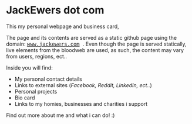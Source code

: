 # JackEwers dot com
This my personal webpage and business card,

The page and its contents are served as a static github page using the domain:
<kbd><a href="http://www.jackewers.com">www.jackewers.com</a>
</kbd>. Even though the page is served statically, live elements from the bloodweb are used, as such, the content may vary from users, regions, ect..


Inside you will find:
* My personal contact details
* Links to external sites (*Facebook, Reddit, LinkedIn, ect..*)
* Personal projects
* Bio card
* Links to my homies, businesses and charities i support
          
Find out more about me and what i can do! :)

<!--

Sponsor Types:
[A] Artists
[B] Bling
[C] Consumables
[F] Finance
[T] Tradies


Git Legend :
For multiple Reports, seperate key by '/'.
ie, "--P(*.js)/MJ/--N Networking,MinorFixes & Refactoring"
for a commit Message of (Pages=(ALL).js, had major changes, with key notes of Networking, MinorFixes & Refactoring).

--P(page) Page alteration ('PageAltered')
--N Additional Notes 



--X Crit Error found/addressing
--MF Minor Fixes
--MJ Major Fixes
--B Bug hunting 





Bugs & errors::

Missing Certificates (Likely Spelling errors)

Grasshopper: All & Folder
Phub: TS ,JS ADV, JQUERY

-->
